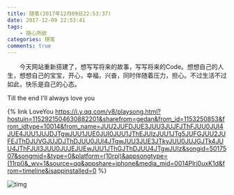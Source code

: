```yaml
---
title: 随笔(2017年12月09日22:53:37)
date: 2017-12-09 22:53:41
tags:  
    - 随心所欲
categories: 随笔
comments: true
---
```



&emsp;&emsp;今天网站重新搭建了，想写写将来的故事，写写将来的Code。想想自己的人生，想想自己的宝宝，开心，幸福，兴奋，同时伴随着压力，担心。不过生活不过如此，快乐是自己的心态。

Till the end I'll always love you

{% link LoveYou https://i.y.qq.com/v8/playsong.html?hostuin=1152921504630882201&sharefrom=gedan&from_id=1153250853&from_idtype=10014&from_name=JUU2JUFDJUE3JUU3JUJFJThFJUU0JUI4JUE4JUU1JUJDJTgwJUU1JUE0JUI0JUU1JThEJUIzJUU1JTg5JUFGJUU2JUFEJThDJUVGJUJDJThDJUU0JUI4JTgwJUU3JUE3JTkyJUU0JUJGJTk4JUU4JThFJUI3JUU0JUJEJUEwJUU1JThGJThDJUU4JTgwJUIz&songid=5017507&songmid=&type=0&platform=(10rpl)&appsongtype=(11rpl)&_wv=1&source=qq&appshare=iphone&media_mid=0014Plri0uxK1d&from=timeline&isappinstalled=0 %}






![timg](http://image.ifamily.wang/2017-12-11-timg.jpeg)




